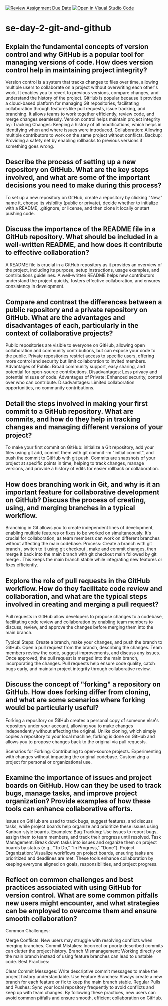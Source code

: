 [![Review Assignment Due Date](https://classroom.github.com/assets/deadline-readme-button-22041afd0340ce965d47ae6ef1cefeee28c7c493a6346c4f15d667ab976d596c.svg)](https://classroom.github.com/a/8wgCKhpZ)
[![Open in Visual Studio Code](https://classroom.github.com/assets/open-in-vscode-2e0aaae1b6195c2367325f4f02e2d04e9abb55f0b24a779b69b11b9e10269abc.svg)](https://classroom.github.com/online_ide?assignment_repo_id=15585365&assignment_repo_type=AssignmentRepo)
# se-day-2-git-and-github
## Explain the fundamental concepts of version control and why GitHub is a popular tool for managing versions of code. How does version control help in maintaining project integrity?
Version control is a system that tracks changes to files over time, allowing multiple users to collaborate on a project without overwriting each other's work. It enables you to revert to previous versions, compare changes, and understand the history of the project.
GitHub is popular because it provides a cloud-based platform for managing Git repositories, facilitating collaboration through features like pull requests, issue tracking, and branching. It allows teams to work together efficiently, review code, and merge changes seamlessly.
Version control helps maintain project integrity by:
Tracking Changes: Keeping a history of all modifications, which helps in identifying when and where issues were introduced.
Collaboration: Allowing multiple contributors to work on the same project without conflicts.
Backup: Providing a safety net by enabling rollbacks to previous versions if something goes wrong.


## Describe the process of setting up a new repository on GitHub. What are the key steps involved, and what are some of the important decisions you need to make during this process?
To set up a new repository on GitHub, create a repository by clicking "New," name it, choose its visibility (public or private), decide whether to initialize with a README, .gitignore, or license, and then clone it locally or start pushing code.


## Discuss the importance of the README file in a GitHub repository. What should be included in a well-written README, and how does it contribute to effective collaboration?
A README file is crucial in a GitHub repository as it provides an overview of the project, including its purpose, setup instructions, usage examples, and contributions guidelines. A well-written README helps new contributors understand the project quickly, fosters effective collaboration, and ensures consistency in development.


## Compare and contrast the differences between a public repository and a private repository on GitHub. What are the advantages and disadvantages of each, particularly in the context of collaborative projects?
Public repositories are visible to everyone on GitHub, allowing open collaboration and community contributions, but can expose your code to the public. Private repositories restrict access to specific users, offering more control and security but limit collaboration to invited members.
Advantages of Public: Broad community support, easy sharing, and potential for open-source contributions. Disadvantages: Less privacy and potential misuse of code.
Advantages of Private: Enhanced security, control over who can contribute. Disadvantages: Limited collaboration opportunities, no community contributions.

## Detail the steps involved in making your first commit to a GitHub repository. What are commits, and how do they help in tracking changes and managing different versions of your project?
To make your first commit on GitHub: initialize a Git repository, add your files using git add, commit them with git commit -m "initial commit", and push the commit to GitHub with git push. Commits are snapshots of your project at specific points in time, helping to track changes, manage versions, and provide a history of edits for easier rollback or collaboration.

## How does branching work in Git, and why is it an important feature for collaborative development on GitHub? Discuss the process of creating, using, and merging branches in a typical workflow.
Branching in Git allows you to create independent lines of development, enabling multiple features or fixes to be worked on simultaneously. It's crucial for collaboration, as team members can work on different branches without affecting the main codebase.
Process: Create a branch with git branch <branch-name>, switch to it using git checkout <branch-name>, make and commit changes, then merge it back into the main branch with git checkout main followed by git merge <branch-name>. This keeps the main branch stable while integrating new features or fixes efficiently.



## Explore the role of pull requests in the GitHub workflow. How do they facilitate code review and collaboration, and what are the typical steps involved in creating and merging a pull request?
Pull requests in GitHub allow developers to propose changes to a codebase, facilitating code review and collaboration by enabling team members to discuss, review, and approve the changes before merging them into the main branch.

Typical Steps:
Create a branch, make your changes, and push the branch to GitHub.
Open a pull request from the branch, describing the changes.
Team members review the code, suggest improvements, and discuss any issues.
Once approved, the pull request is merged into the main branch, incorporating the changes.
Pull requests help ensure code quality, catch bugs early, and maintain project integrity through collaborative review.


## Discuss the concept of "forking" a repository on GitHub. How does forking differ from cloning, and what are some scenarios where forking would be particularly useful?
Forking a repository on GitHub creates a personal copy of someone else's repository under your account, allowing you to make changes independently without affecting the original. Unlike cloning, which simply copies a repository to your local machine, forking is done on GitHub and allows you to propose changes back to the original via pull requests.

Scenarios for Forking:
Contributing to open-source projects.
Experimenting with changes without impacting the original codebase.
Customizing a project for personal or organizational use.


## Examine the importance of issues and project boards on GitHub. How can they be used to track bugs, manage tasks, and improve project organization? Provide examples of how these tools can enhance collaborative efforts.
Issues on GitHub are used to track bugs, suggest features, and discuss tasks, while project boards help organize and prioritize these issues using Kanban-style boards.
Examples:
Bug Tracking: Use issues to report bugs, assign them to team members, and track their progress until resolved.
Task Management: Break down tasks into issues and organize them on project boards by status (e.g., "To Do," "In Progress," "Done").
Project Organization: Visualize workflows on project boards, ensuring tasks are prioritized and deadlines are met.
These tools enhance collaboration by keeping everyone aligned on goals, responsibilities, and project progress.


## Reflect on common challenges and best practices associated with using GitHub for version control. What are some common pitfalls new users might encounter, and what strategies can be employed to overcome them and ensure smooth collaboration?
Common Challenges:

Merge Conflicts: New users may struggle with resolving conflicts when merging branches.
Commit Mistakes: Incorrect or poorly described commits can clutter the project history.
Branch Mismanagement: Working directly on the main branch instead of using feature branches can lead to unstable code.
Best Practices:

Clear Commit Messages: Write descriptive commit messages to make the project history understandable.
Use Feature Branches: Always create a new branch for each feature or fix to keep the main branch stable.
Regular Pulls and Pushes: Sync your local repository frequently to avoid conflicts and keep up with team changes.
By following these practices, new users can avoid common pitfalls and ensure smooth, efficient collaboration on GitHub.
